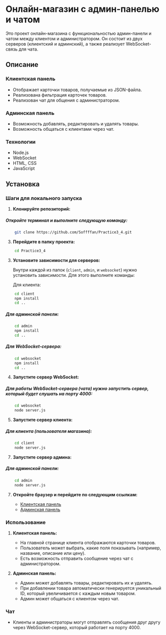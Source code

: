 # Онлайн-магазин с админ-панелью и чатом

Это проект онлайн-магазина с функциональностью админ-панели и чатом между клиентом и администратором. Он состоит из двух серверов (клиентский и админский), а также реализует WebSocket-связь для чата.

## Описание

### **Клиентская панель**
- Отображает карточки товаров, получаемые из JSON-файла.
- Реализована фильтрация карточек товаров.
- Реализован чат для общения с администратором.

### **Админская панель**
- Возможность добавлять, редактировать и удалять товары.
- Возможность общаться с клиентами через чат.

### **Технологии**
- Node.js
- WebSocket
- HTML, CSS
- JavaScript

## Установка

### Шаги для локального запуска

1. **Клонируйте репозиторий:**

##### Откройте терминал и выполните следующую команду:

```bash    
    git clone https://github.com/Soffffan/Practice3_4.git
```

3. **Перейдите в папку проекта:**

```bash    
    cd Practice3_4
```   

3. **Установите зависимости для серверов:**

    Внутри каждой из папок (`client`, `admin`, и `websocket`) нужно установить зависимости. Для этого выполните команды:

    Для клиента:
    
```bash
    cd client
    npm install
    cd ..
```   

##### Для админской панели:
    
```bash
    cd admin
    npm install
    cd ..
```

##### Для WebSocket-сервера:
    
```bash
    cd websocket
    npm install
    cd ..
```

4. **Запустите сервер WebSocket:**

##### Для работы WebSocket-сервера (чата) нужно запустить сервер, который будет слушать на порту 4000:
    
```bash
    cd websocket
    node server.js
```   

5. **Запустите сервер клиента:**

##### Для клиента (пользователя магазина):
    
```bash
    cd client
    node server.js
```
   
7. **Запустите сервер админа:**

##### Для админской панели:

```bash
    cd admin
    node server.js
```

7. **Откройте браузер и перейдите по следующим ссылкам:**

    - [Клиентская панель](http://localhost:3000)
    - [Админская панель](http://localhost:8080)

### Использование

1. **Клиентская панель:**
    - На главной странице клиента отображаются карточки товаров.
    - Пользователь может выбрать, какие поля показывать (например, название, описание или цену).
    - Есть возможность отправить сообщение через чат с администратором.

2. **Админская панель:**
    - Админ может добавлять товары, редактировать их и удалять.
    - При добавлении товара автоматически генерируется уникальный ID, который увеличивается с каждым новым товаром.
    - Админ может общаться с клиентом через чат.

### Чат
- Клиенты и администраторы могут отправлять сообщения друг другу через WebSocket-сервер, который работает на порту 4000.
